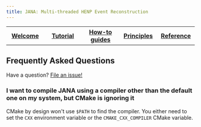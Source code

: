 ```yaml
---
title: JANA: Multi-threaded HENP Event Reconstruction
---
```


<center>
<table border="0" width="100%" align="center">
<TH width="20%"><A href="index.html">Welcome</A></TH>
<TH width="20%"><A href="Tutorial.html">Tutorial</A></TH>
<TH width="20%"><A href="Howto.html">How-to guides</A></TH>
<TH width="20%"><A href="Explanation.html">Principles</A></TH>
<TH width="20%"><A href="Reference.html">Reference</A></TH>
</table>
</center>

## Frequently Asked Questions

Have a question? [File an issue!](https://github.com/JeffersonLab/JANA2/issues)


### I want to compile JANA using a compiler other than the default one on my system, but CMake is ignoring it

CMake by design won't use `$PATH` to find the compiler. You either need to set the `CXX` environment variable or 
the `CMAKE_CXX_COMPILER` CMake variable. 

